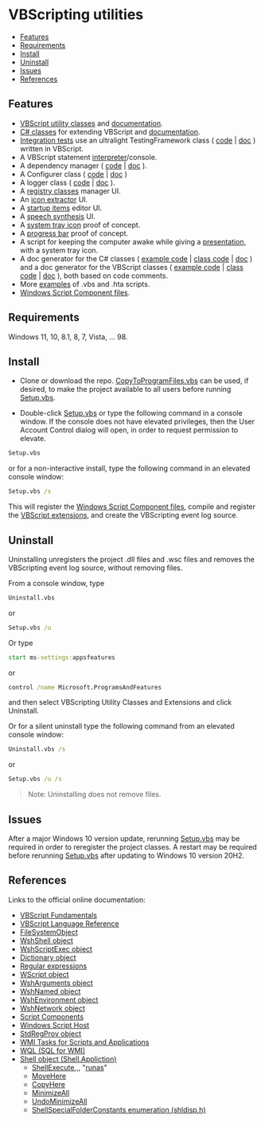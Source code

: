 # VBScripting utilities

- [Features](#features)  
- [Requirements](#requirements)  
- [Install](#install)  
- [Uninstall](#uninstall)  
- [Issues](#issues)  
- [References](#references)  

## Features

- [VBScript utility classes] and [documentation](docs/VBScriptClasses.md).  
- [C# classes] for extending VBScript and [documentation](docs/CSharpClasses.md).  
- [Integration tests](spec/ReadMe.md) use an ultralight TestingFramework class ( [code](class/TestingFramework.vbs) | [doc](docs/VBScriptClasses.md#testingframework) ) written in VBScript.
- A VBScript statement [interpreter]/console.  
- A dependency manager ( [code](class/Includer.vbs) | [doc](https://github.com/koswald/VBScript/blob/master/docs/VBScriptClasses.md#includer) ).  
- A Configurer class ( [code](class/Configurer.vbs) | [doc](docs/VBScriptClasses.md#configurer) )
- A logger class ( [code](class/VBSLogger.vbs) | [doc](docs/VBScriptClasses.md#vbslogger) ).  
- A [registry classes] manager UI.  
- An [icon extractor] UI.  
- A [startup items] editor UI.  
- A [speech synthesis] UI.  
- A [system tray icon] proof of concept.
- A [progress bar] proof of concept.
- A script for keeping the computer awake while
  giving a [presentation], with a system tray icon.  
- A doc generator for the C# classes ( [example code](examples/Generate-the-CSharp-docs.vbs) | [class code](class/DocGeneratorCS.vbs) | [doc](docs/VBScriptClasses.md#docgeneratorcs) ) and a doc generator for the VBScript classes ( [example code](examples/Generate-the-VBScript-docs.vbs) | [class code](class/DocGenerator.vbs) | [doc](docs/VBScriptClasses.md#docgenerator) ), both based on code comments.  
- More [examples] of .vbs and .hta scripts.
- [Windows Script Component files].

## Requirements

Windows 11, 10, 8.1, 8, 7, Vista, ... 98.

## Install

- Clone or download the repo. [CopyToProgramFiles.vbs](./CopyToProgramFiles.vbs) can be used, if desired, to make the project available to all users before running [Setup.vbs].

- Double-click [Setup.vbs] or type the following command in a console window. If the console does not have elevated privileges, then the User Account Control dialog will open, in order to request permission to elevate.  

``` cmd
Setup.vbs
```

or for a non-interactive install, type the following command in an elevated console window:  

``` cmd
Setup.vbs /s
```

This will register the [Windows Script Component files], compile and register the [VBScript extensions], and create the VBScripting event log source.  

## Uninstall

Uninstalling unregisters the project .dll files and .wsc files and removes the VBScripting event log source, without removing files.  

From a console window, type

``` cmd
Uninstall.vbs
```

or

``` cmd
Setup.vbs /u
```

Or type

``` cmd
start ms-settings:appsfeatures
```

or

``` cmd
control /name Microsoft.ProgramsAndFeatures
```

and then select VBScripting Utility Classes and Extensions and click Uninstall.  

Or for a silent uninstall  type the following command from an elevated console window:

``` cmd
Uninstall.vbs /s
```

or

``` cmd
Setup.vbs /u /s
```

> Note: Uninstalling does not remove files.

## Issues

After a major Windows 10 version update, rerunning [Setup.vbs] may be required in order to reregister the project classes. A restart may be required before rerunning [Setup.vbs] after updating to Windows 10 version 20H2.  

## References  

Links to the official online documentation:

- [VBScript Fundamentals](https://docs.microsoft.com/en-us/previous-versions/windows/internet-explorer/ie-developer/scripting-articles/0ad0dkea(v=vs.84))  
- [VBScript Language Reference](https://docs.microsoft.com/en-us/previous-versions/windows/internet-explorer/ie-developer/scripting-articles/d1wf56tt(v=vs.84))  
- [FileSystemObject](https://docs.microsoft.com/en-us/previous-versions/windows/internet-explorer/ie-developer/scripting-articles/6kxy1a51(v=vs.84))  
- [WshShell object](https://docs.microsoft.com/en-us/previous-versions/windows/internet-explorer/ie-developer/scripting-articles/aew9yb99(v=vs.84))  
- [WshScriptExec object](https://docs.microsoft.com/en-us/previous-versions/windows/internet-explorer/ie-developer/scripting-articles/2f38xsxe(v=vs.84))  
- [Dictionary object](https://docs.microsoft.com/en-us/previous-versions/windows/internet-explorer/ie-developer/scripting-articles/x4k5wbx4(v=vs.84))  
- [Regular expressions](https://docs.microsoft.com/en-us/previous-versions/windows/internet-explorer/ie-developer/scripting-articles/6wzad2b2(v=vs.84))  
- [WScript object](https://docs.microsoft.com/en-us/previous-versions/windows/internet-explorer/ie-developer/scripting-articles/at5ydy31(v=vs.84))  
- [WshArguments object](https://docs.microsoft.com/en-us/previous-versions/windows/internet-explorer/ie-developer/scripting-articles/ss1ysb2a(v=vs.84))  
- [WshNamed object](https://docs.microsoft.com/en-us/previous-versions/windows/internet-explorer/ie-developer/scripting-articles/d6y04sbb(v=vs.84))  
- [WshEnvironment object](https://docs.microsoft.com/en-us/previous-versions/windows/internet-explorer/ie-developer/scripting-articles/6s7w15a0(v=vs.84))  
- [WshNetwork object](https://docs.microsoft.com/en-us/previous-versions/windows/internet-explorer/ie-developer/scripting-articles/s6wt333f(v=vs.84))  
- [Script Components](https://docs.microsoft.com/en-us/previous-versions/windows/internet-explorer/ie-developer/scripting-articles/asxw6z3c(v=vs.84))  
- [Windows Script Host](https://docs.microsoft.com/en-us/previous-versions/windows/internet-explorer/ie-developer/scripting-articles/9bbdkx3k(v=vs.84))  
- [StdRegProv object](https://docs.microsoft.com/en-us/previous-versions/windows/desktop/regprov/stdregprov)  
- [WMI Tasks for Scripts and Applications](https://docs.microsoft.com/en-us/windows/win32/wmisdk/wmi-tasks-for-scripts-and-applications)  
- [WQL (SQL for WMI)](https://docs.microsoft.com/en-us/windows/win32/wmisdk/wql-sql-for-wmi)  
- [Shell object (Shell.Appliction)](https://docs.microsoft.com/en-us/windows/win32/shell/shell)  
  - [ShellExecute](https://docs.microsoft.com/en-us/windows/win32/shell/shell-shellexecute),,, "[runas](https://docs.microsoft.com/en-us/windows/win32/shell/launch#object-verbs)"  
  - [MoveHere](https://docs.microsoft.com/en-us/windows/win32/shell/folder-movehere)  
  - [CopyHere](https://docs.microsoft.com/en-us/windows/win32/shell/folder-copyhere)  
  - [MinimizeAll](https://docs.microsoft.com/en-us/windows/win32/shell/shell-minimizeall)  
  - [UndoMinimizeAll](https://docs.microsoft.com/en-us/windows/win32/shell/shell-undominimizeall)  
  - [ShellSpecialFolderConstants enumeration (shldisp.h)](https://docs.microsoft.com/en-us/windows/win32/api/shldisp/ne-shldisp-shellspecialfolderconstants)  



[VBScript utility classes]: class
[C# classes]: .Net
[testing framework]: docs/VBScriptClasses.md#testingframework
[dependency manager]: docs/VBScriptClasses.md#includer
[logger]: docs/VBScriptClasses.md#vbslogger
[examples]: examples
[Setup.vbs]: Setup.vbs
[Windows Script Component files]: class/wsc/ReadMe.md#the-wsc-folder
[VBScript extensions]: .Net
[registry classes]: examples/RegistryClasses.hta
[icon extractor]: examples/icon-extractor.hta
[startup items]: examples/StartItems.hta
[speech synthesis]: examples/SpeechSynthesis.hta
[speech synthesis]: examples/SpeechSynthesis.hta
[presentation]: examples/Presentation.vbs
[interpreter]: examples/VBSInterpreter.hta
[system tray icon]: .Net/test/NotifyIcon-test.vbs
[progress bar]: .Net/test/ProgressBar-test.vbs
[Scripting links]: https://docs.microsoft.com/en-us/previous-versions/cc498722(v=msdn.10)
